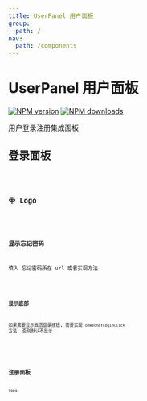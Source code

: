 ```yaml
---
title: UserPanel 用户面板
group:
  path: /
nav:
  path: /components
---
```


# UserPanel 用户面板

[![NPM version][version-image]][version-url] [![NPM downloads][download-image]][download-url]

用户登录注册集成面板

[version-image]: http://img.shields.io/npm/v/@arvinxu/user-panel.svg?color=deepgreen&label=latest
[version-url]: http://npmjs.org/package/@arvinxu/user-panel
[download-image]: https://img.shields.io/npm/dm/@arvinxu/user-panel.svg
[download-url]: https://github.com/arvinxx/components/tree/master/packages/user-panel

## 登录面板

<code src='../demos/Login.tsx' />

### 带 Logo

<code src='../demos/LoginWithLogo.tsx' />

### 显示忘记密码

填入 忘记密码所在 url 或者实现方法

<code src='../demos/LoginWithForgotUrl.tsx' />

### 显示底部

如果需要显示微信登录按钮, 需要实现 `onWechatLoginClick` 方法. 否则默认不显示

<code src='../demos/LoginWithFooter.tsx' />

<API src='./UserLogin.tsx'></API>

## 注册面板

TODO
